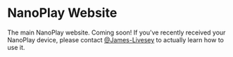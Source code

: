 # NanoPlay Website
The main NanoPlay website. Coming soon! If you've recently received your NanoPlay device, please contact [@James-Livesey](https://github.com/James-Livesey) to actually learn how to use it.
